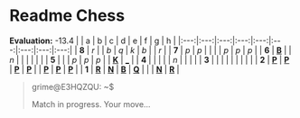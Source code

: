# Readme Chess

**Evaluation:** -13.4
|     |  a  |  b  |  c  |  d  |  e  |  f  |  g  |  h  |
|:---:|:---:|:---:|:---:|:---:|:---:|:---:|:---:|:---:|
|  **8**  |  _r_  |     |  _b_  |  _q_  |  _k_  |  _b_  |     |  _r_  |
|  **7**  |  _p_  |  _p_  |     |     |     |  _p_  |  _p_  |  _p_  |
|  **6**  |  [**B**](https://github.com/grim-kalman)  |     |  _n_  |     |     |     |     |     |
|  **5**  |     |     |  _p_  |  _p_  |  _p_  |     |  [**K**](http://localhost:8080/api/chess/select?square=g5)  |  [_](http://localhost:8080/api/chess/play?move=g5h5)  |
|  **4**  |     |     |     |     |  _n_  |     |     |     |
|  **3**  |     |     |     |     |     |     |     |     |
|  **2**  |  [**P**](https://github.com/grim-kalman)  |  [**P**](https://github.com/grim-kalman)  |  [**P**](https://github.com/grim-kalman)  |  [**P**](https://github.com/grim-kalman)  |     |  [**P**](https://github.com/grim-kalman)  |  [**P**](https://github.com/grim-kalman)  |  [**P**](https://github.com/grim-kalman)  |
|  **1**  |  [**R**](https://github.com/grim-kalman)  |  [**N**](https://github.com/grim-kalman)  |  [**B**](https://github.com/grim-kalman)  |  [**Q**](https://github.com/grim-kalman)  |     |     |  [**N**](https://github.com/grim-kalman)  |  [**R**](https://github.com/grim-kalman)  |
> grime@E3HQZQU: ~$
>
> Match in progress. Your move...